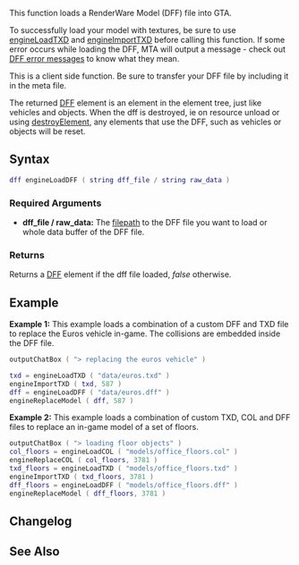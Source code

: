 This function loads a RenderWare Model (DFF) file into GTA.

To successfully load your model with textures, be sure to use [engineLoadTXD](/docs/engineloadtxd.md "wikilink") and [engineImportTXD](/engineImportTXD.md "wikilink") before calling this function. If some error occurs while loading the DFF, MTA will output a message - check out [DFF error messages](/DFF_error_messages.md "wikilink") to know what they mean.

This is a client side function. Be sure to transfer your DFF file by including it in the meta file.

The returned [DFF](/docs/dff.md "wikilink") element is an element in the element tree, just like vehicles and objects. When the dff is destroyed, ie on resource unload or using [destroyElement](/destroyElement.md "wikilink"), any elements that use the DFF, such as vehicles or objects will be reset.

Syntax
------

``` lua
dff engineLoadDFF ( string dff_file / string raw_data ) 
```

### Required Arguments

-   **dff\_file / raw\_data:** The [filepath](/docs/filepath.md "wikilink") to the DFF file you want to load or whole data buffer of the DFF file.

### Returns

Returns a [DFF](/docs/dff.md "wikilink") element if the dff file loaded, *false* otherwise.

Example
-------

**Example 1:** This example loads a combination of a custom DFF and TXD file to replace the Euros vehicle in-game. The collisions are embedded inside the DFF file.

``` lua
outputChatBox ( "> replacing the euros vehicle" )

txd = engineLoadTXD ( "data/euros.txd" )
engineImportTXD ( txd, 587 )
dff = engineLoadDFF ( "data/euros.dff" )
engineReplaceModel ( dff, 587 )
```

**Example 2:** This example loads a combination of custom TXD, COL and DFF files to replace an in-game model of a set of floors.

``` lua
outputChatBox ( "> loading floor objects" )
col_floors = engineLoadCOL ( "models/office_floors.col" )
engineReplaceCOL ( col_floors, 3781 )
txd_floors = engineLoadTXD ( "models/office_floors.txd" )
engineImportTXD ( txd_floors, 3781 )
dff_floors = engineLoadDFF ( "models/office_floors.dff" )
engineReplaceModel ( dff_floors, 3781 )
```

Changelog
---------

See Also
--------
